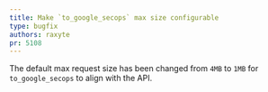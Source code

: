 ```yaml
---
title: Make `to_google_secops` max size configurable
type: bugfix
authors: raxyte
pr: 5108
---
```


The default max request size has been changed from `4MB` to `1MB` for
`to_google_secops` to align with the API.
